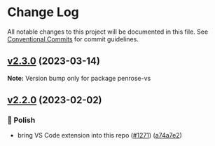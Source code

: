 # Change Log

All notable changes to this project will be documented in this file.
See [Conventional Commits](https://conventionalcommits.org) for commit guidelines.

## [v2.3.0](https://github.com/penrose/penrose/compare/v2.2.0...v2.3.0) (2023-03-14)

**Note:** Version bump only for package penrose-vs

## [v2.2.0](https://github.com/penrose/penrose/compare/v2.1.1...v2.2.0) (2023-02-02)

### :nail_care: Polish

- bring VS Code extension into this repo ([#1271](https://github.com/penrose/penrose/issues/1271)) ([a74a7e2](https://github.com/penrose/penrose/commit/a74a7e2746069c5b6c5c657b84a24f3d2b9bf897))

